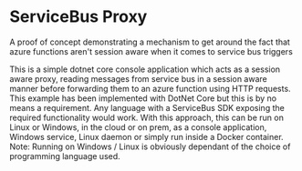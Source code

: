 # ServiceBus Proxy

A proof of concept demonstrating a mechanism to get around the fact that azure functions aren't session aware when it comes to service bus triggers

This is a simple dotnet core console application which acts as a session aware proxy, reading messages from service bus in a session aware manner before forwarding them to an azure function using HTTP requests. This example has been implemented with DotNet Core but this is by no means a requirement. Any language with a ServiceBus SDK exposing the required functionality would work. With this approach, this can be run on Linux or Windows, in the cloud or on prem, as a console application, Windows service, Linux daemon or simply run inside a Docker container. Note: Running on Windows / Linux is obviously dependant of the choice of programming language used.